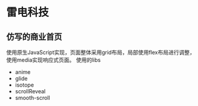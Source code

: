 # 雷电科技
## 仿写的商业首页
使用原生JavaScript实现，页面整体采用grid布局，局部使用flex布局进行调整，使用media实现响应式页面。 使用的libs

* anime
* glide
* isotope
* scrollReveal
* smooth-scroll
